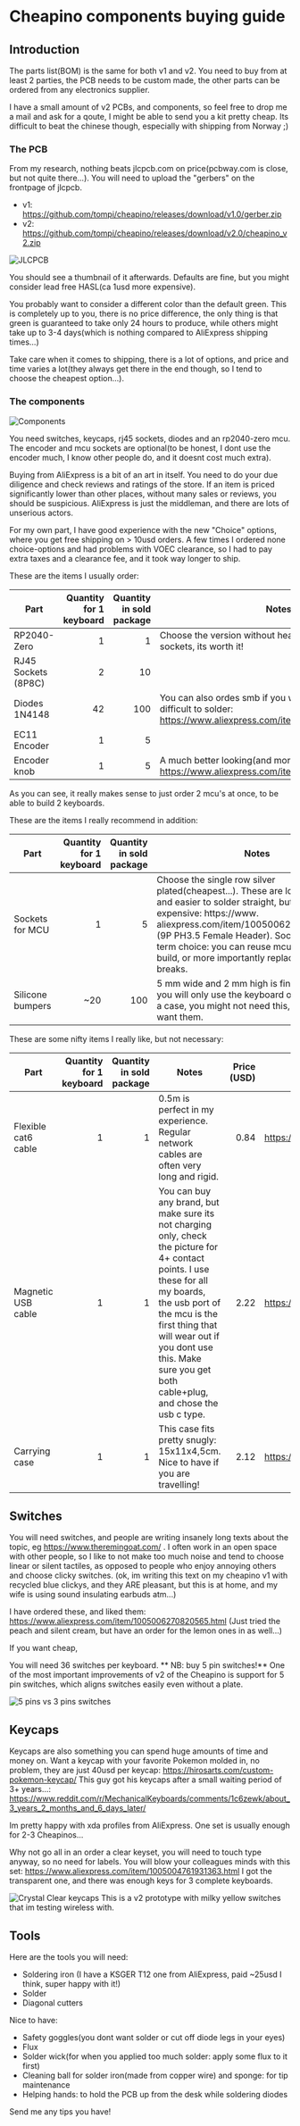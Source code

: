 # Cheapino components buying guide

## Introduction

The parts list(BOM) is the same for both v1 and v2.
You need to buy from at least 2 parties, the PCB needs
to be custom made, the other parts can be ordered from any electronics supplier.

I have a small amount of v2 PCBs, and components, so feel free to drop me
a mail and ask for a qoute, I might be able to send you a kit pretty cheap.
Its difficult to beat the chinese though, especially with shipping from Norway ;)


### The PCB

From my research, nothing beats jlcpcb.com on price(pcbway.com is close, but not quite there...).
You will need to upload the "gerbers" on the frontpage of jlcpcb.

* v1: https://github.com/tompi/cheapino/releases/download/v1.0/gerber.zip
* v2: https://github.com/tompi/cheapino/releases/download/v2.0/cheapino_v2.zip

![JLCPCB](images/orderingguide/jlcpcb.png)

You should see a thumbnail of it afterwards. Defaults are fine, but you might consider
lead free HASL(ca 1usd more expensive). 

You probably want to consider a different color than the default green.
This is completely up to you, there is no price difference, the only thing
is that green is guaranteed to take only 24 hours to produce, while
others might take up to 3-4 days(which is nothing compared to AliExpress shipping times...)

Take care when it comes to shipping, there is a lot of options, and price
and time varies a lot(they always get there in the end though, so I tend
to choose the cheapest option...).

### The components

![Components](images/orderingguide/components.png)

You need switches, keycaps, rj45 sockets, diodes and an rp2040-zero mcu.
The encoder and mcu sockets are optional(to be honest, I dont use the encoder
much, I know other people do, and it doesnt cost much extra).

Buying from AliExpress is a bit of an art in itself. You need to do your
due diligence and check reviews and ratings of the store. If an item is priced
significantly lower than other places, without many sales or reviews, you
should be suspicious. AliExpress is just the middleman, and there are lots
of unserious actors.

For my own part, I have good experience with the new "Choice" options,
where you get free shipping on > 10usd orders. A few times I ordered
none choice-options and had problems with VOEC clearance, so I had to pay 
extra taxes and a clearance fee, and it took way longer to ship.

These are the items I usually order:

| Part                | Quantity for 1 keyboard | Quantity in sold package | Notes        |Price (USD)  | Url |
| --------------------|------------------------:|-------------------------:|--------------|----:|-----|
| RP2040-Zero     |                        1|                         1|Choose the version without header, and buy some sockets, its worth it!     |1.78 | https://www.aliexpress.com/item/1005004281549886.html |
| RJ45 Sockets (8P8C) |                        2|                        10||2.37 | https://www.aliexpress.com/item/32902228456.html |
| Diodes 1N4148   |                       42|                       100|You can also ordes smb if you want. Smaller but more difficult to solder: https://www.aliexpress.com/item/4000685043735.html              |1.02 | https://www.aliexpress.com/item/32660088529.html |
| EC11 Encoder        |                        1|                         5|              |2.68 | https://www.aliexpress.com/item/1005004907970664.html |
| Encoder knob    |                        1|                         5| A much better looking(and more expensive) knob: https://www.aliexpress.com/item/32749281108.html              |1.35 | https://www.aliexpress.com/item/1005004907970664.html |

As you can see, it really makes sense to just order 2 mcu's at once, to be able to build 2 keyboards.

These are the items I really recommend in addition:

| Part                | Quantity for 1 keyboard | Quantity in sold package | Notes |Price (USD)  | Url |
| --------------------|------------------------:|-------------------------:|------|-------:|-----|
| Sockets for MCU |                        1|                         5|   Choose the single row silver plated(cheapest...). These are lower profile, and easier to solder straight, but more expensive: https://www.    aliexpress.com/item/1005006248653180.html (9P PH3.5 Female Header). Socketing is a long term choice: you can reuse mcu for another build, or more   importantly replace it easily if it breaks.   |   2.01 | https://www.aliexpress.com/item/4001122376295.html |
| Silicone bumpers|                      ~20|                       100| 5 mm wide and 2 mm high is fine. If you know you will only use the keyboard on a mat or with a case, you might not need this, otherwise you   want them.     |   1.55 | https://www.aliexpress.com/item/1005002619943801.html |

These are some nifty items I really like, but not necessary:

| Part                    | Quantity for 1 keyboard | Quantity in sold package | Notes |Price (USD)  | Url |
| ------------------------|------------------------:|-------------------------:|-------|------:|-----|
| Flexible cat6 cable |                        1|                         1|    0.5m is perfect in my experience. Regular network cables are often very long and rigid.     |0.84 | https://www.aliexpress.com/item/1005002518783703.html |
| Magnetic USB cable  |                        1|                         1| You can buy any brand, but make sure its not charging only, check the picture for 4+ contact points. I use these for all my boards, the usb   port of the mcu is the first thing that will wear out if you dont use this. Make sure you get both cable+plug, and chose the usb c type.        |2.22 | https://www.aliexpress.com/item/1005003776565766.html |
| Carrying case       |                        1|                         1| This case fits pretty snugly: 15x11x4,5cm. Nice to have if you are travelling!        |2.12 | https://www.aliexpress.com/item/1005006381237074.html |


## Switches

You will need switches, and people are writing insanely long texts about the topic, eg https://www.theremingoat.com/ .
I often work in an open space with other people, so I like to not make too much noise and tend to choose linear or silent tactiles,
as opposed to people who enjoy annoying others and choose clicky switches. (ok, im writing this text on my cheapino v1 with recycled
blue clickys, and they ARE pleasant, but this is at home, and my wife is using sound insulating earbuds atm...)

I have ordered these, and liked them: https://www.aliexpress.com/item/1005006270820565.html
(Just tried the peach and silent cream, but have an order for the lemon ones in as well...)

If you want cheap, 

You will need 36 switches per keyboard.
** NB: buy 5 pin switches!** One of the most important improvements of v2 of the Cheapino
is support for 5 pin switches, which aligns switches easily even without a plate.

![5 pins vs 3 pins switches](https://keycapsss.com/media/image/28/ba/f3/gateron-3-5-pin-keyboard-switch-1.jpg)

## Keycaps

Keycaps are also something you can spend huge amounts of time and money on.
Want a keycap with your favorite Pokemon molded in, no problem, they are just 40usd per keycap: https://hirosarts.com/custom-pokemon-keycap/
This guy got his keycaps after a small waiting period of 3+ years...: https://www.reddit.com/r/MechanicalKeyboards/comments/1c6zewk/about_3_years_2_months_and_6_days_later/

Im pretty happy with xda profiles from AliExpress. One set is usually enough for 2-3 Cheapinos...

Why not go all in an order a clear keyset, you will need to touch type anyway, so no need for
labels. You will blow your colleagues minds with this set: https://www.aliexpress.com/item/1005004761931363.html
I got the transparent one, and there was enough keys for 3 complete keyboards.

![Crystal Clear keycaps](images/orderingguide/keycaps.png)
This is a v2 prototype with milky yellow switches that im testing wireless with.

## Tools

Here are the tools you will need:

- Soldering iron (I have a KSGER T12 one from AliExpress, paid ~25usd I think, super happy with it!)
- Solder
- Diagonal cutters

Nice to have:

- Safety goggles(you dont want solder or cut off diode legs in your eyes)
- Flux
- Solder wick(for when you applied too much solder: apply some flux to it first)
- Cleaning ball for solder iron(made from copper wire) and sponge: for tip maintenance
- Helping hands: to hold the PCB up from the desk while soldering diodes

Send me any tips you have!

